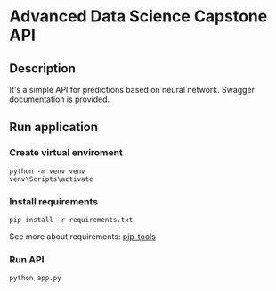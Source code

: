 # Advanced Data Science Capstone API

## Description
It's a simple API for predictions based on neural network. Swagger documentation is provided.

## Run application

### Create virtual enviroment

```console
python -m venv venv
venv\Scripts\activate
```

### Install requirements

```console
pip install -r requirements.txt
```

See more about requirements: [pip-tools](https://pypi.org/project/pip-tools/)

### Run API

```console
python app.py
```